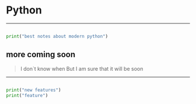# Python

---

```python

print("best notes about modern python")

```

## more coming soon

> I don`t know when
> But I am sure
> that it will be soon

---

```python

print("new features")
print("feature")

```

